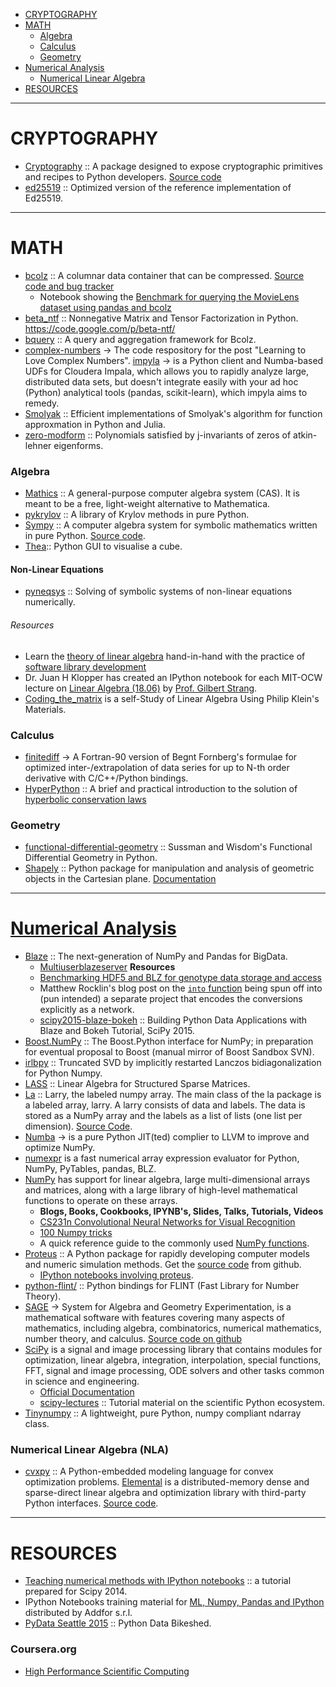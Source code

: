 + [CRYPTOGRAPHY](#cryptography)
+ [MATH](#math)
   + [Algebra](#algebra)
   + [Calculus](#calculus)
   + [Geometry](#geometry)
+ [Numerical Analysis](#numerical-analysis)
   + [Numerical Linear Algebra](#numerical-linear-algebra)
+ [RESOURCES](#resources)

----

# CRYPTOGRAPHY
+ [Cryptography](https://cryptography.io/) :: A package designed to expose cryptographic primitives and recipes to Python developers. [Source code](https://github.com/pyca/cryptography)
+ [ed25519](https://github.com/pyca/ed25519) :: Optimized version of the reference implementation of Ed25519.

----

# MATH
+ [bcolz](https://blosc.org) :: A columnar data container that can be compressed. [Source code and bug tracker](https://github.com/Blosc/bcolz)
   + Notebook showing the [Benchmark for querying the MovieLens dataset using pandas and bcolz](http://nbviewer.ipython.org/github/Blosc/movielens-bench/blob/master/querying-ep14.ipynb)
+ [beta_ntf](https://github.com/nils-werner/beta_ntf) :: Nonnegative Matrix and Tensor Factorization in Python. https://code.google.com/p/beta-ntf/
+ [bquery](https://github.com/visualfabriq/bquery) :: A query and aggregation framework for Bcolz.
+ [complex-numbers](https://github.com/j2kun/complex-numbers) → The code respository for the post "Learning to Love Complex Numbers".
 [impyla](https://github.com/cloudera/impyla) → is a Python client and Numba-based UDFs for Cloudera Impala, which allows you to rapidly analyze large, distributed data sets, but doesn't integrate easily with your ad hoc (Python) analytical tools (pandas, scikit-learn), which impyla aims to remedy.
+ [Smolyak](https://github.com/EconForge/Smolyak) :: Efficient implementations of Smolyak's algorithm for function approxmation in Python and Julia.
+ [zero-modform](https://github.com/haochenuw/zero-modform) :: Polynomials satisfied by j-invariants of zeros of atkin-lehner eigenforms.


### Algebra
+ [Mathics](https://github.com/mathics/Mathics) :: A general-purpose computer algebra system (CAS). It is meant to be a free, light-weight alternative to Mathematica.
+ [pykrylov](http://dpo.github.com/pykrylov) ::  A library of Krylov methods in pure Python.
+ [Sympy](http://sympy.org/) :: A computer algebra system for symbolic mathematics written in pure Python. [Source code](https://github.com/sympy/sympy).
+ [Thea](https://github.com/SciTools/thea):: Python GUI to visualise a cube.

#### Non-Linear Equations
+ [pyneqsys](https://github.com/bjodah/pyneqsys) :: Solving of symbolic systems of non-linear equations numerically.

###### Resources
+ Learn the [theory of linear algebra](https://github.com/ULAFF/notebooks) hand-in-hand with the practice of [software library development](https://www.edx.org/course/linear-algebra-foundations-frontiers-utaustinx-ut-5-02x)
+ Dr. Juan H Klopper has created an IPython notebook for each MIT-OCW lecture on [Linear Algebra (18.06)](http://www.juanklopper.com/opencourseware/mathematics-2/ipython-lecture-notes/) by [Prof. Gilbert Strang](http://www-math.mit.edu/~gs/).
+ [Coding_the_matrix](https://github.com/branner-courses/coding_the_matrix) is a self-Study of Linear Algebra Using Philip Klein's Materials.


### Calculus 
+ [finitediff](https://github.com/bjodah/finitediff) → A Fortran-90 version of Begnt Fornberg's formulae for optimized inter-/extrapolation of data series for up to N-th order derivative with C/C++/Python bindings.
+ [HyperPython](https://github.com/ketch/HyperPython) :: A brief and practical introduction to the solution of [hyperbolic conservation laws](http://en.wikipedia.org/wiki/Hyperbolic_partial_differential_equation)

### Geometry
* [functional-differential-geometry](https://github.com/jtauber/functional-differential-geometry) :: Sussman and Wisdom's Functional Differential Geometry in Python.
* [Shapely](https://github.com/Toblerity/Shapely) :: Python package for manipulation and analysis of geometric objects in the Cartesian plane. [Documentation](http://toblerity.github.com/shapely/)

----

# [Numerical Analysis](https://en.wikipedia.org/wiki/Category:Numerical_analysis)

+ [Blaze](http://blaze.pydata.org) :: The next-generation of NumPy and Pandas for BigData.
   + [Multiuserblazeserver](https://github.com/ContinuumIO/multiuserblazeserver)
   **Resources**
   + [Benchmarking HDF5 and BLZ for genotype data storage and access](http://nbviewer.ipython.org/gist/alimanfoo/67fdcf58e364763fd0b6/benchmark_hdf5_blz.ipynb)
   + Matthew Rocklin's blog post on the [`into` function](http://matthewrocklin.com/blog/work/2015/02/03/Into/) being spun off into (pun intended) a separate project that encodes the conversions explicitly as a network.
   + [scipy2015-blaze-bokeh](https://github.com/chdoig/scipy2015-blaze-bokeh) :: Building Python Data Applications with Blaze and Bokeh Tutorial, SciPy 2015.
+ [Boost.NumPy](https://github.com/ndarray/Boost.NumPy) :: The Boost.Python interface for NumPy; in preparation for eventual proposal to Boost (manual mirror of Boost Sandbox SVN).
+ [irlbpy](https://github.com/bwlewis/irlbpy) :: Truncated SVD by implicitly restarted Lanczos bidiagonalization for Python Numpy.
+ [LASS](https://github.com/cvxgrp/lass) :: Linear Algebra for Structured Sparse Matrices.
+ [La](http://pypi.python.org/pypi/la) :: Larry, the labeled numpy array. The main class of the la package is a labeled array, larry. A larry consists of data and labels. The data is stored as a NumPy array and the labels as a list of lists (one list per dimension). [Source Code](https://github.com/kwgoodman/la).
+ [Numba](http://numba.pydata.org/) → is a pure Python JIT(ted) complier to LLVM to improve and optimize NumPy.
+ [numexpr](https://github.com/pydata/numexpr) is a fast numerical array expression evaluator for Python, NumPy, PyTables, pandas, BLZ.
+ [NumPy](http://www.numpy.org) has support for linear algebra, large multi-dimensional arrays and matrices, along with a large library of high-level mathematical functions to operate on these arrays. 
   + __Blogs, Books, Cookbooks, IPYNB's, Slides, Talks, Tutorials, Videos__
   + [CS231n Convolutional Neural Networks for Visual Recognition](https://cs231n.github.io/python-numpy-tutorial/)
   + [100 Numpy tricks](http://www.loria.fr/~rougier/teaching/numpy.100/index.html)
   + A quick reference guide to the commonly used [NumPy functions](http://people.duke.edu/~ccc14/pcfb/numpympl/NumpyBasics.html).
+ [Proteus](http://proteus.usace.army.mil) :: A Python package for rapidly developing computer models and numeric simulation methods. Get the [source code](https://github.com/erdc-cm/proteus) from github.
   + [IPython notebooks involving proteus](https://github.com/erdc-cm/proteus-notebooks).
+ [python-flint/](http://fredrik-johansson.github.com/python-flint/) :: Python bindings for FLINT (Fast Library for Number Theory).
+ [SAGE](http://www.sagemath.org) → System for Algebra and Geometry Experimentation, is a mathematical software with features covering many aspects of mathematics, including algebra, combinatorics, numerical mathematics, number theory, and calculus. [Source code on github](https://github.com/sagemath/sage)
+ [SciPy](http://www.scipy.org) is a signal and image processing library that contains modules for optimization, linear algebra, integration, interpolation, special functions, FFT, signal and image processing, ODE solvers and other tasks common in science and engineering.
   + [Official Documentation](http://www.scipy.org/docs.html)
   + [scipy-lectures](http://scipy-lectures.github.io) :: Tutorial material on the scientific Python ecosystem.
+ [Tinynumpy](https://github.com/wadetb/tinynumpy) :: A lightweight, pure Python, numpy compliant ndarray class. 

### Numerical Linear Algebra (NLA)
+ [cvxpy](https://github.com/cvxgrp/cvxpy) :: A Python-embedded modeling language for convex optimization problems. [Elemental](http://libelemental.org) is a distributed-memory dense and sparse-direct linear algebra and optimization library with third-party Python interfaces. [Source code](https://github.com/elemental/Elemental).

----

# RESOURCES
+ [Teaching numerical methods with IPython notebooks](https://github.com/ketch/teaching-numerics-with-notebooks) :: a tutorial prepared for Scipy 2014.
+ IPython Notebooks training material for [ML, Numpy, Pandas and IPython](https://github.com/addfor/tutorials) distributed by Addfor s.r.l.
+ [PyData Seattle 2015](https://github.com/wrobstory/pydataseattle2015) :: Python Data Bikeshed.

### Coursera.org   
+ [High Performance Scientific Computing](https://www.coursera.org/course/scicomp)

